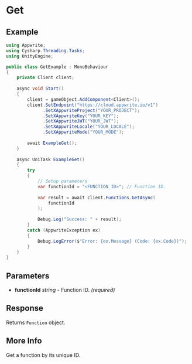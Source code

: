 # Get

## Example

```csharp
using Appwrite;
using Cysharp.Threading.Tasks;
using UnityEngine;

public class GetExample : MonoBehaviour
{
    private Client client;
    
    async void Start()
    {
        client = gameObject.AddComponent<Client>();
        client.SetEndpoint("https://cloud.appwrite.io/v1")
              .SetXAppwriteProject("YOUR_PROJECT");
              .SetXAppwriteKey("YOUR_KEY");
              .SetXAppwriteJWT("YOUR_JWT");
              .SetXAppwriteLocale("YOUR_LOCALE");
              .SetXAppwriteMode("YOUR_MODE");
        
        await ExampleGet();
    }
    
    async UniTask ExampleGet()
    {
        try
        {
            // Setup parameters
            var functionId = "<FUNCTION_ID>"; // Function ID.
            
            var result = await client.Functions.GetAsync(
                functionId
            );
            
            Debug.Log("Success: " + result);
        }
        catch (AppwriteException ex)
        {
            Debug.LogError($"Error: {ex.Message} (Code: {ex.Code})");
        }
    }
}
```

## Parameters

- **functionId** *string* - Function ID. *(required)*

## Response

Returns `Function` object.
## More Info

Get a function by its unique ID.
